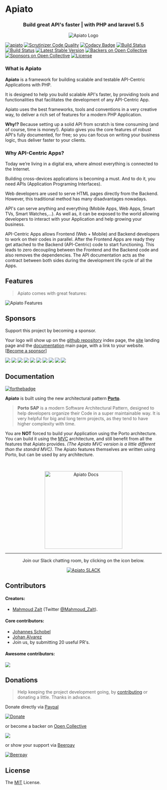 # Apiato

<h3 align="center">Build great API's faster | with PHP and laravel 5.5</h3>

<p align="center">
   <img src="https://github.com/apiato/documentation/blob/master/images/apiato-icon-medium.png" alt="Apiato Logo"/>
</p>

[![apiato](https://img.shields.io/badge/Status-Awesome-brightgreen.svg)](https://github.com/apiato/apiato)
[![Scrutinizer Code Quality](https://scrutinizer-ci.com/g/apiato/apiato/badges/quality-score.png?b=master)](https://scrutinizer-ci.com/g/apiato/apiato/?branch=master)
[![Codacy Badge](https://api.codacy.com/project/badge/Grade/ce8fed7f8fcd492ebbe5ef0fb36c0a9a)](https://www.codacy.com/app/mahmoudz/apiato?utm_source=github.com&utm_medium=referral&utm_content=apiato/apiato&utm_campaign=badger)
[![Build Status](https://scrutinizer-ci.com/g/apiato/apiato/badges/build.png?b=master)](https://scrutinizer-ci.com/g/apiato/apiato/build-status/master)
[![Build Status](https://travis-ci.org/apiato/apiato.svg?branch=master)](https://travis-ci.org/apiato/apiato)
[![Latest Stable Version](https://poser.pugx.org/apiato/apiato/v/stable)](https://packagist.org/packages/apiato/apiato)
[![Backers on Open Collective](https://opencollective.com/apiato/backers/badge.svg)](#backers) 
[![Sponsors on Open Collective](https://opencollective.com/apiato/sponsors/badge.svg)](#sponsors)
[![License](https://poser.pugx.org/apiato/apiato/license)](https://packagist.org/packages/apiato/apiato)

<a name="Introduction"></a>

### What is Apiato

**Apiato** is a framework for building scalable and testable API-Centric Applications with PHP.
      
It is designed to help you build scalable API's faster, by providing tools and functionalities that facilitates the development of any API-Centric App.

Apiato uses the best frameworks, tools and conventions in a very creative way, to deliver a rich set of features for a modern PHP Application.

**Why!?** Because setting up a solid API from scratch is time consuming (and of course, time is money!). 
Apiato gives you the core features of robust API's fully documented, for free; so you can focus on writing your business logic, thus deliver faster to your clients.

### Why API-Centric Apps?

Today we’re living in a digital era, where almost everything is connected to the Internet.

Building cross-devices applications is becoming a must. And to do it, you need APIs (Application Programing Interfaces).

Web developers are used to serve HTML pages directly from the Backend. However, this traditional method has many disadvantages nowadays.

API's can serve anything and everything (Mobile Apps, Web Apps, Smart TVs, Smart Watches,...).
As well as, it can be exposed to the world allowing developers to interact with your Application and help growing your business.

API-Centric Apps allows Frontend (Web + Mobile) and Backend developers to work on their codes in parallel. After the Frontend Apps are ready they get attached to the Backend (API-Centric) code to start functioning. This leads to zero decoupling between the Frontend and the Backend code and also removes the dependencies. The API documentation acts as the contract between both sides during the development life cycle of all the Apps.

<a name="Features"></a>
## Features

> Apiato comes with great features:

<img src="https://github.com/apiato/documentation/blob/master/images/features.png" alt="Apiato Features"/>

<a name="Sponsors"></a>
## Sponsors

Support this project by becoming a sponsor. 

Your logo will show up on the [github repository](https://github.com/apiato/apiato/) index page, the [site](http://apiato.io/) landing page and the [documentation](http://docs.apiato.io/) main page, with a link to your website. [[Become a sponsor](https://opencollective.com/apiato#sponsor)]

<a href="https://opencollective.com/apiato/sponsor/0/website" target="_blank"><img src="https://opencollective.com/apiato/sponsor/0/avatar.svg"></a>
<a href="https://opencollective.com/apiato/sponsor/1/website" target="_blank"><img src="https://opencollective.com/apiato/sponsor/1/avatar.svg"></a>
<a href="https://opencollective.com/apiato/sponsor/2/website" target="_blank"><img src="https://opencollective.com/apiato/sponsor/2/avatar.svg"></a>
<a href="https://opencollective.com/apiato/sponsor/3/website" target="_blank"><img src="https://opencollective.com/apiato/sponsor/3/avatar.svg"></a>
<a href="https://opencollective.com/apiato/sponsor/4/website" target="_blank"><img src="https://opencollective.com/apiato/sponsor/4/avatar.svg"></a>
<a href="https://opencollective.com/apiato/sponsor/5/website" target="_blank"><img src="https://opencollective.com/apiato/sponsor/5/avatar.svg"></a>
<a href="https://opencollective.com/apiato/sponsor/6/website" target="_blank"><img src="https://opencollective.com/apiato/sponsor/6/avatar.svg"></a>
<a href="https://opencollective.com/apiato/sponsor/7/website" target="_blank"><img src="https://opencollective.com/apiato/sponsor/7/avatar.svg"></a>
<a href="https://opencollective.com/apiato/sponsor/8/website" target="_blank"><img src="https://opencollective.com/apiato/sponsor/8/avatar.svg"></a>
<a href="https://opencollective.com/apiato/sponsor/9/website" target="_blank"><img src="https://opencollective.com/apiato/sponsor/9/avatar.svg"></a>

<a name="Documentation"></a>
## Documentation

[![forthebadge](http://forthebadge.com/images/badges/ages-12.svg)](http://apiato.io)

**Apiato** is built using the new architectural pattern **[Porto](https://github.com/Mahmoudz/Porto)**.
> **Porto SAP** is a modern Software Architectural Pattern, designed to help developers organize their Code in a super maintainable way. It is very helpful for big and long term projects, as they tend to have higher complexity with time.

You are **NOT** forced to build your Application using the Porto architecture.
You can build it using the [MVC](http://docs.apiato.io/getting-started/architecture/#mvc-intro) architecture, and still benefit from all the features that Apiato provides. *(The Apiato MVC version is a little different than the standrd MVC)*. The Apiato features themselves are written using Porto, but can be used by any architecture.

<br>

<p align="center">
	<a href="http://docs.apiato.io/">
	   <img src="https://github.com/apiato/documentation/blob/master/images/documentation-button.png" width=250px" alt="Apiato Docs"/>
	</a>
</p>

---

<p align="center">Join our Slack chatting room, by clicking on the icon below.</p>

<p align="center">
	<a href="https://slackin-mezlsumyvc.now.sh/">
	   <img src="https://s19.postimg.org/h7pvzy9ar/Slack-i_OS-icon.png" alt="Apiato SLACK"/>
	</a>
</p>

<a name="Contributors"></a>
## Contributors

#### Creators:

- [Mahmoud Zalt](https://zalt.me/) (Twitter [@Mahmoud_Zalt](https://twitter.com/Mahmoud_Zalt)).

#### Core contributors:

- [Johannes Schobel](https://github.com/johannesschobel)
- [Johan Alvarez](https://github.com/llstarscreamll)
- Join us, by submitting 20 useful PR's.

#### Awesome contributors:

<a href="https://github.com/apiato/apiato/graphs/contributors"><img src="https://opencollective.com/apiato/contributors.svg?width=890" /></a>

<a name="Donations"></a>
## Donations

> Help keeping the project development going, by [contributing](http://docs.apiato.io/miscellaneous/contribution/#Contributing-Apiato) or donating a little. 
> Thanks in advance.

Donate directly via [Paypal](https://www.paypal.me/mzalt)

[![Donate](https://img.shields.io/badge/Donate-PayPal-green.svg)](https://www.paypal.me/mzalt) 

or become a backer on [Open Collective](https://opencollective.com/apiato#backer)

<a href="https://opencollective.com/apiato#backers" target="_blank"><img src="https://opencollective.com/apiato/backers.svg?width=890"></a>

or show your support via [Beerpay](https://beerpay.io/apiato/apiato)

[![Beerpay](https://beerpay.io/apiato/apiato/badge.svg?style=flat)](https://beerpay.io/apiato/apiato)

<a name="License"></a>
## License

The [MIT](https://github.com/apiato/apiato/blob/master/LICENSE) License.

